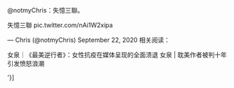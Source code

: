 @notmyChris：失憶三聯。

  失憶三聯 pic.twitter.com/nAi1W2xipa

&mdash; Chris (@notmyChris) September 22, 2020 相关阅读：

女泉｜《最美逆行者》：女性抗疫在媒体呈现的全面溃退 女泉 | 耽美作者被判十年引发愤怒浪潮

'}]